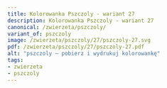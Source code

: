 ```yaml
---
title: Kolorowanka Pszczoly - wariant 27
description: Kolorowanka Pszczoly - wariant 27
canonical: /zwierzeta/pszczoly/
variant_of: pszczoly
image: /zwierzeta/pszczoly/27/pszczoly-27.svg
pdf: /zwierzeta/pszczoly/27/pszczoly-27.pdf
alt: "pszczoly – pobierz i wydrukuj kolorowankę"
tags:
- zwierzeta
- pszczoly
---
```

